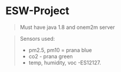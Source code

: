 # ESW-Project
> Must have java 1.8 and onem2m server

>Sensors used:
>- pm2.5, pm10 = prana blue
>- co2 - prana green
>- temp, humidity, voc -ES12127.
